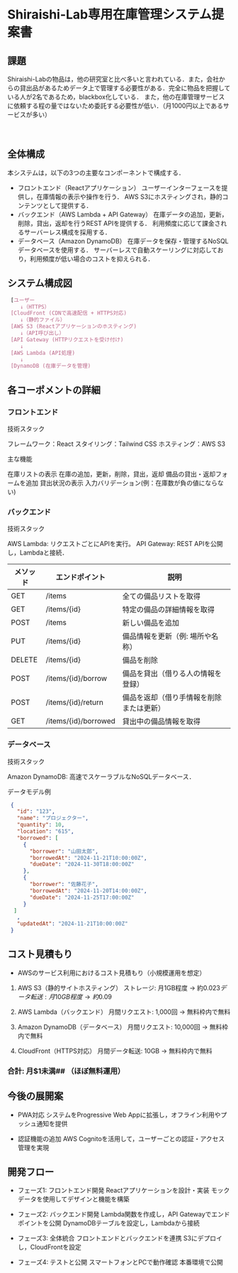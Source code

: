 # Shiraishi-Lab専用在庫管理システム提案書



## 課題
Shiraishi-Labの物品は，他の研究室と比べ多いと言われている．また，会社からの貸出品があるためデータ上で管理する必要性がある．完全に物品を把握している人が2名であるため，blackbox化している．
また，他の在庫管理サービスに依頼する程の量ではないため委託する必要性が低い．（月1000円以上であるサービスが多い）

　
## 全体構成
本システムは，以下の3つの主要なコンポーネントで構成する．
- フロントエンド（Reactアプリケーション）
		ユーザーインターフェースを提供し，在庫情報の表示や操作を行う．
		AWS S3にホスティングされ，静的コンテンツとして提供する．
- バックエンド（AWS Lambda + API Gateway）
  在庫データの追加，更新，削除，貸出，返却を行うREST APIを提供する．
  利用頻度に応じて課金されるサーバーレス構成を採用する．
- データベース（Amazon DynamoDB）
  在庫データを保存・管理するNoSQLデータベースを使用する．
  サーバーレスで自動スケーリングに対応しており，利用頻度が低い場合のコストを抑えられる．


## システム構成図
```scss
 [ユーザー
    ↓（HTTPS）
 [CloudFront (CDNで高速配信 + HTTPS対応)
    ↓（静的ファイル）
 [AWS S3 (Reactアプリケーションのホスティング)
    ↓（API呼び出し）
 [API Gateway (HTTPリクエストを受け付け)
    ↓
 [AWS Lambda (API処理)
    ↓
 [DynamoDB (在庫データを管理)
```



## 各コーポメントの詳細


### フロントエンド


 技術スタック

 
  フレームワーク：React
  スタイリング：Tailwind CSS
  ホスティング：AWS S3

 主な機能

 
  在庫リストの表示
  在庫の追加，更新，削除，貸出，返却
  備品の貸出・返却フォームを追加
  貸出状況の表示
  入力バリデーション(例：在庫数が負の値にならない)

### バックエンド


技術スタック

 
  AWS Lambda: リクエストごとにAPIを実行。
  API Gateway: REST APIを公開し，Lambdaと接続．

| メソッド | エンドポイント | 説明 |
|--------|--------------|------|
 GET|	/items	|全ての備品リストを取得
 GET|	/items/{id}	|特定の備品の詳細情報を取得
 POST|	/items	|新しい備品を追加
 PUT|	/items/{id}	|備品情報を更新（例: 場所や名称）
 DELETE|	/items/{id}	|備品を削除
 POST|	/items/{id}/borrow	|備品を貸出（借りる人の情報を登録）
 POST|	/items/{id}/return	|備品を返却（借り手情報を削除または更新）
 GET|	/items/{id}/borrowed	|貸出中の備品情報を取得


### データベース


 技術スタック

 
  Amazon DynamoDB: 高速でスケーラブルなNoSQLデータベース．

 データモデル例
  ```json
   {
     "id": "123",                  
     "name": "プロジェクター",     
     "quantity": 10,               
     "location": "615",        
     "borrowed": [                
       {
         "borrower": "山田太郎",     
         "borrowedAt": "2024-11-21T10:00:00Z", 
         "dueDate": "2024-11-30T18:00:00Z"    
       },
       {
         "borrower": "佐藤花子",     
         "borrowedAt": "2024-11-20T14:00:00Z",
         "dueDate": "2024-11-25T17:00:00Z"
       }
	]
     ,
     "updatedAt": "2024-11-21T10:00:00Z"
   }

  ``` 



## コスト見積もり


- AWSのサービス利用におけるコスト見積もり（小規模運用を想定）

1.	AWS S3（静的サイトホスティング）
		ストレージ: 月1GB程度 → 約$0.023
		データ転送: 月10GB程度 → 約$0.09

2.	AWS Lambda（バックエンド）
		月間リクエスト: 1,000回 → 無料枠内で無料

3.	Amazon DynamoDB（データベース）
		月間リクエスト: 10,000回 → 無料枠内で無料

4.	CloudFront（HTTPS対応）
		月間データ転送: 10GB → 無料枠内で無料

### 合計: 月$1未満## （ほぼ無料運用）



## 今後の展開案

- PWA対応
		システムをProgressive Web Appに拡張し，オフライン利用やプッシュ通知を提供

- 認証機能の追加
		AWS Cognitoを活用して，ユーザーごとの認証・アクセス管理を実現




## 開発フロー

- フェーズ1: フロントエンド開発
  Reactアプリケーションを設計・実装
  モックデータを使用してデザインと機能を構築

- フェーズ2: バックエンド開発
  Lambda関数を作成し，API Gatewayでエンドポイントを公開
  DynamoDBテーブルを設定し，Lambdaから接続

- フェーズ3: 全体統合
  フロントエンドとバックエンドを連携
  S3にデプロイし，CloudFrontを設定

- フェーズ4: テストと公開
  スマートフォンとPCで動作確認
  本番環境で公開

  
